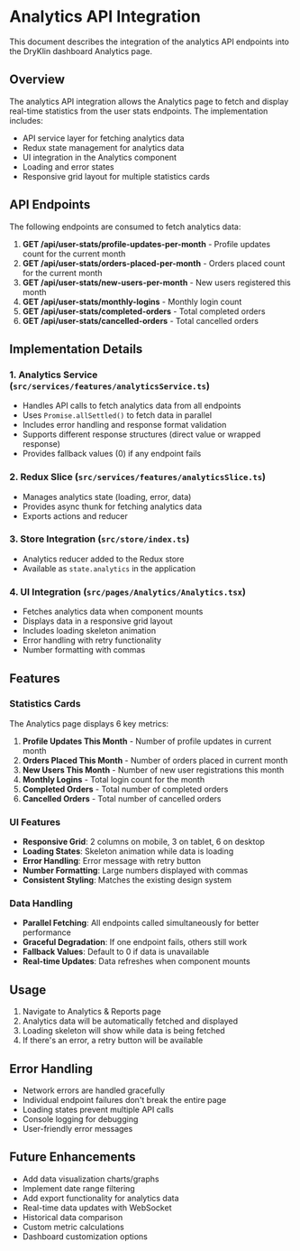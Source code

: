 # Analytics API Integration

This document describes the integration of the analytics API endpoints into the DryKlin dashboard Analytics page.

## Overview

The analytics API integration allows the Analytics page to fetch and display real-time statistics from the user stats endpoints. The implementation includes:

- API service layer for fetching analytics data
- Redux state management for analytics data
- UI integration in the Analytics component
- Loading and error states
- Responsive grid layout for multiple statistics cards

## API Endpoints

The following endpoints are consumed to fetch analytics data:

1. **GET /api/user-stats/profile-updates-per-month** - Profile updates count for the current month
2. **GET /api/user-stats/orders-placed-per-month** - Orders placed count for the current month
3. **GET /api/user-stats/new-users-per-month** - New users registered this month
4. **GET /api/user-stats/monthly-logins** - Monthly login count
5. **GET /api/user-stats/completed-orders** - Total completed orders
6. **GET /api/user-stats/cancelled-orders** - Total cancelled orders

## Implementation Details

### 1. Analytics Service (`src/services/features/analyticsService.ts`)

- Handles API calls to fetch analytics data from all endpoints
- Uses `Promise.allSettled()` to fetch data in parallel
- Includes error handling and response format validation
- Supports different response structures (direct value or wrapped response)
- Provides fallback values (0) if any endpoint fails

### 2. Redux Slice (`src/services/features/analyticsSlice.ts`)

- Manages analytics state (loading, error, data)
- Provides async thunk for fetching analytics data
- Exports actions and reducer

### 3. Store Integration (`src/store/index.ts`)

- Analytics reducer added to the Redux store
- Available as `state.analytics` in the application

### 4. UI Integration (`src/pages/Analytics/Analytics.tsx`)

- Fetches analytics data when component mounts
- Displays data in a responsive grid layout
- Includes loading skeleton animation
- Error handling with retry functionality
- Number formatting with commas

## Features

### Statistics Cards
The Analytics page displays 6 key metrics:

1. **Profile Updates This Month** - Number of profile updates in current month
2. **Orders Placed This Month** - Number of orders placed in current month
3. **New Users This Month** - Number of new user registrations this month
4. **Monthly Logins** - Total login count for the month
5. **Completed Orders** - Total number of completed orders
6. **Cancelled Orders** - Total number of cancelled orders

### UI Features
- **Responsive Grid**: 2 columns on mobile, 3 on tablet, 6 on desktop
- **Loading States**: Skeleton animation while data is loading
- **Error Handling**: Error message with retry button
- **Number Formatting**: Large numbers displayed with commas
- **Consistent Styling**: Matches the existing design system

### Data Handling
- **Parallel Fetching**: All endpoints called simultaneously for better performance
- **Graceful Degradation**: If one endpoint fails, others still work
- **Fallback Values**: Default to 0 if data is unavailable
- **Real-time Updates**: Data refreshes when component mounts

## Usage

1. Navigate to Analytics & Reports page
2. Analytics data will be automatically fetched and displayed
3. Loading skeleton will show while data is being fetched
4. If there's an error, a retry button will be available

## Error Handling

- Network errors are handled gracefully
- Individual endpoint failures don't break the entire page
- Loading states prevent multiple API calls
- Console logging for debugging
- User-friendly error messages

## Future Enhancements

- Add data visualization charts/graphs
- Implement date range filtering
- Add export functionality for analytics data
- Real-time data updates with WebSocket
- Historical data comparison
- Custom metric calculations
- Dashboard customization options 